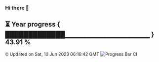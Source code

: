 ### Hi there 👋
⏳ Year progress { █████████████▁▁▁▁▁▁▁▁▁▁▁▁▁▁▁▁▁ } 43.91 %
---
⏰ Updated on Sat, 10 Jun 2023 06:16:42 GMT
![Progress Bar CI](https://github.com/liununu/liununu/workflows/Progress%20Bar%20CI/badge.svg)
